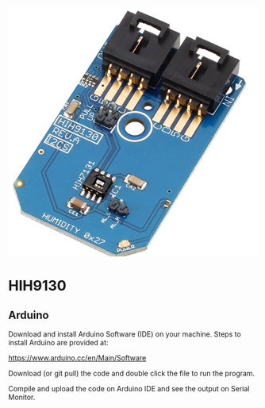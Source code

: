 ![alt](https://github.com/DcubeTechVentures/HIH9130/blob/master/HIH9130_I2CS.png)
# HIH9130
## Arduino
 
 Download and install Arduino Software (IDE) on your machine. Steps to install Arduino are provided at:
 
 https://www.arduino.cc/en/Main/Software
 
 Download (or git pull) the code and double click the file to run the program.
 
 Compile and upload the code on Arduino IDE and see the output on Serial Monitor.
